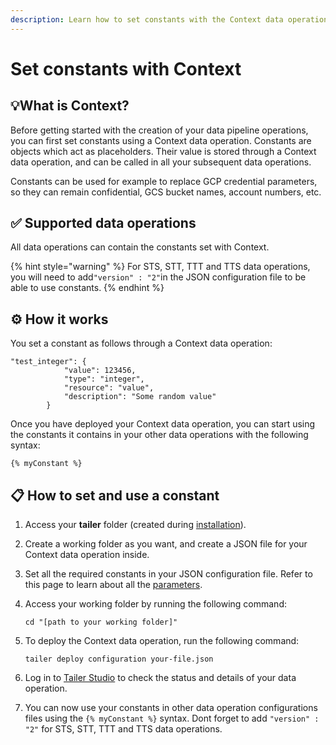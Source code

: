 ```yaml
---
description: Learn how to set constants with the Context data operation.
---
```


# Set constants with Context

## 💡What is Context?

Before getting started with the creation of your data pipeline operations, you can first set constants using a Context data operation. Constants are objects which act as placeholders. Their value is stored through a Context data operation, and can be called in all your subsequent data operations.

Constants can be used for example to replace GCP credential parameters, so they can remain confidential, GCS bucket names, account numbers, etc.

## ✅ Supported data operations

All data operations can contain the constants set with Context.

{% hint style="warning" %}
For  STS, STT, TTT and TTS data operations, you will need to add`"version" : "2"`in the JSON configuration file to be able to use constants.
{% endhint %}

## ⚙️ How it works

You set a constant as follows through a Context data operation:

```text
"test_integer": {
			"value": 123456,
			"type": "integer",
			"resource": "value",
			"description": "Some random value"
		}
```

Once you have deployed your Context data operation, you can start using the constants it contains in your other data operations with the following syntax:

```text
{% myConstant %}
```

## **📋 How to set and use a constant**

1. Access your **tailer** folder \(created during [installation](../../getting-started/install-tailer-sdk.md)\).
2. Create a working folder as you want, and create a JSON file for your Context data operation inside.
3. Set all the required constants in your JSON configuration file. Refer to this page to learn about all the [parameters](context-configuration-file.md).
4. Access your working folder by running the following command:

   ```text
   cd "[path to your working folder]"
   ```

5. To deploy the Context data operation, run the following command:

   ```text
   tailer deploy configuration your-file.json
   ```

6. Log in to [Tailer Studio](http://studio.tailer.ai/) to check the status and details of your data operation.
7. You can now use your constants in other data operation configurations files using the `{% myConstant %}` syntax. Dont forget to add `"version" : "2"` for STS, STT, TTT and TTS data operations.

